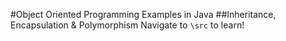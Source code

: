 #Object Oriented Programming Examples in Java
##Inheritance, Encapsulation & Polymorphism
Navigate to `\src` to learn!
